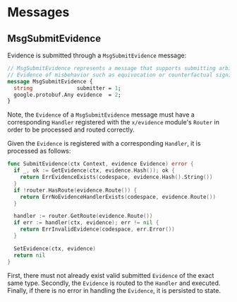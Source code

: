 <!--
order: 3
-->

# Messages

## MsgSubmitEvidence

Evidence is submitted through a `MsgSubmitEvidence` message:

```protobuf
// MsgSubmitEvidence represents a message that supports submitting arbitrary
// Evidence of misbehavior such as equivocation or counterfactual signing.
message MsgSubmitEvidence {
  string              submitter = 1;
  google.protobuf.Any evidence  = 2;
}
```

Note, the `Evidence` of a `MsgSubmitEvidence` message must have a corresponding
`Handler` registered with the `x/evidence` module's `Router` in order to be processed
and routed correctly.

Given the `Evidence` is registered with a corresponding `Handler`, it is processed
as follows:

```go
func SubmitEvidence(ctx Context, evidence Evidence) error {
  if _, ok := GetEvidence(ctx, evidence.Hash()); ok {
    return ErrEvidenceExists(codespace, evidence.Hash().String())
  }
  if !router.HasRoute(evidence.Route()) {
    return ErrNoEvidenceHandlerExists(codespace, evidence.Route())
  }

  handler := router.GetRoute(evidence.Route())
  if err := handler(ctx, evidence); err != nil {
    return ErrInvalidEvidence(codespace, err.Error())
  }

  SetEvidence(ctx, evidence)
  return nil
}
```

First, there must not already exist valid submitted `Evidence` of the exact same
type. Secondly, the `Evidence` is routed to the `Handler` and executed. Finally,
if there is no error in handling the `Evidence`, it is persisted to state.
